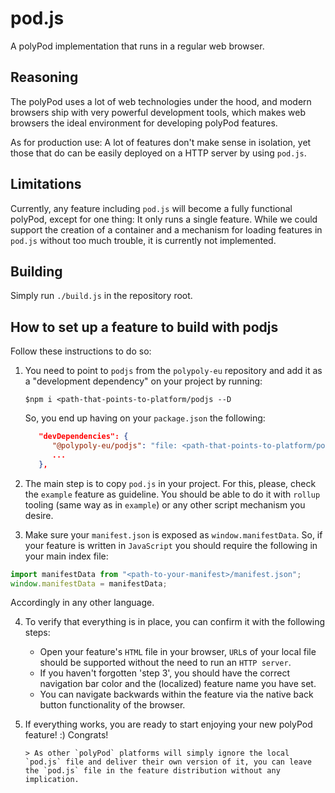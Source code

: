 # pod.js

A polyPod implementation that runs in a regular web browser.

## Reasoning

The polyPod uses a lot of web technologies under the hood, and modern
browsers ship with very powerful development tools, which makes web
browsers the ideal environment for developing polyPod features.

As for production use: A lot of features don't make sense in
isolation, yet those that do can be easily deployed on a HTTP server
by using `pod.js`.

## Limitations

Currently, any feature including `pod.js` will become a fully
functional polyPod, except for one thing: It only runs a single
feature. While we could support the creation of a container and a
mechanism for loading features in `pod.js` without too much trouble,
it is currently not implemented.

## Building

Simply run `./build.js` in the repository root.

## How to set up a feature to build with podjs

Follow these instructions to do so:

1.  You need to point to `podjs` from the `polypoly-eu` repository and
    add it as a "development dependency" on your project by running:

    `$npm i <path-that-points-to-platform/podjs --D`

    So, you end up having on your `package.json` the following:

    ```json
       "devDependencies": {
          "@polypoly-eu/podjs": "file: <path-that-points-to-platform/podjs>",
          ...
       },

    ```

2.  The main step is to copy `pod.js` in your project. For this, please, check the `example` feature as guideline. You should be able to do it with `rollup` tooling (same way as in `example`) or any other script mechanism you desire.

3.  Make sure your `manifest.json` is exposed as `window.manifestData`.
    So, if your feature is written in `JavaScript` you should require the following in your main index file:

```js
import manifestData from "<path-to-your-manifest>/manifest.json";
window.manifestData = manifestData;
```

Accordingly in any other language.

4.  To verify that everything is in place, you can confirm it with the following steps:

    -   Open your feature's `HTML` file in your browser, `URL`s of your local file should be supported without the need to run an `HTTP server`.
    -   If you haven't forgotten 'step 3', you should have the correct navigation bar color and the (localized) feature name you have set.
    -   You can navigate backwards within the feature via the native back button functionality of the browser.

5.  If everything works, you are ready to start enjoying your new polyPod feature! :)
    Congrats!

        > As other `polyPod` platforms will simply ignore the local `pod.js` file and deliver their own version of it, you can leave the `pod.js` file in the feature distribution without any implication.
